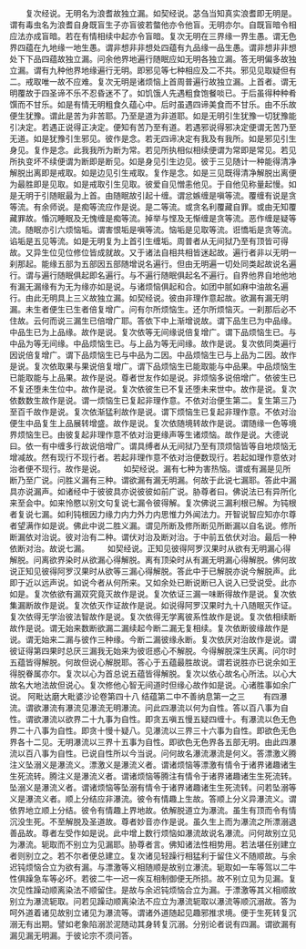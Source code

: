 <!-- { "loadSidebar": true } -->
　　复次经说。无明名为浪耆故独立漏。如契经说。苾刍当知真实浪耆即无明是。谓有毒虫名为浪耆自身既盲生子亦盲彼若螫他亦令他盲。无明亦尔。自既盲暗令相应法亦成盲暗。若在有情相续中起亦令盲暗。复次无明在三界缘一界生愚。谓无色界四蕴在九地缘一地生愚。谓非想非非想处四蕴有九品缘一品生愚。谓非想非非想处下下品四蕴故独立漏。问余他界地遍行随眠应如无明各独立漏。答无明偏多故独立漏。谓有九种他界地缘遍行无明。即邪见等七种相应及二不共。邪见见取疑但有二。戒取唯一故不应难。复次无明是诸烦恼上首周普遍行故独立漏。上首者。谓无明覆故于四圣谛不乐不忍昏迷不了。如饥饿人先遇粗食饱餐啖已。于后虽得种种肴馔而不甘乐。如是有情无明粗食久蕴心中。后时虽遇四谛美食而不甘乐。由不乐故便生犹豫。谓此是苦为非苦耶。乃至是道为非道耶。如是无明引生犹豫一切犹豫能引决定。若遇正说得正决定。便知有苦乃至有道。若遇邪说得邪决定便谓无苦乃至无道。如是犹豫引生邪见。彼作是念。若无四谛决定有我及有我所。如是邪见引生身见。复作是念。此我我所为断为常。若见所执相似相续便谓为常即是常见。若见所执变坏不续便谓为断即是断见。如是身见引生边见。彼于三见随计一种能得清净解脱出离即是戒取。如是边见引生戒取。复作是念。如是三见既得清净解脱出离便为最胜即是见取。如是戒取引生见取。彼爱自见憎恚他见。于自他见称量起慢。如是无明于引随眠最为上首。由随眠故引起十缠。谓忿嫉缠是嗔等流。覆缠有说是贪等流。有余师说。是痴等流应作是说。是二等流。或贪名利覆藏自罪。或由无知覆藏罪故。惛沉睡眠及无愧缠是痴等流。掉举与悭及无惭缠是贪等流。恶作缠是疑等流。随眠亦引六烦恼垢。谓害恨垢是嗔等流。恼垢是见取等流。诳憍垢是贪等流。谄垢是五见等流。如是无明复为上首引生缠垢。周普者从无间狱乃至有顶皆可得故。又异生位见位修位皆成就故。又于诸法自相共相皆迷起故。遍行者非以无明一刹那起。能缘五部为五部因五部随增说名遍行。但由无明遍一切处同类起故说名遍行。谓与遍行随眠俱起即名遍行。与不遍行随眠俱起名不遍行。自界他界自地他地有漏无漏缘有为无为缘亦如是说。与诸烦恼俱起和合。如团中腻如麻中油故名遍行。由此无明具上三义故独立漏。如契经说。彼由非理作意起故。欲漏有漏无明漏。未生者便生已生者倍复增广。问有尔所烦恼生。还尔所烦恼灭。一刹那后必不住故。云何而说三漏生已倍增广耶。答依下中上渐增说故。谓下品生已为中品缘。中品生已为上品缘。故作是说。复次依等无间缘说倍复增广。谓下品烦恼生已。与中品为等无间缘。中品烦恼生已。与上品为等无间缘。故作是说。复次依同类遍行因说倍复增广。谓下品烦恼生已与中品为二因。中品烦恼生已与上品为二因。故作是说。复次依取果与果说倍复增广。谓下品烦恼生已能取能与中品果。中品烦恼生已能取能与上品果。故作是说。尊者世友作如是说。非烦恼多说倍增广。依彼生已不复还堕未生位中。故作是说。复次依彼生已不复还堕未来世中。故作是说。复次依数数生故作是说。谓一烦恼生已复起非理作意。不依对治便生第二。复生第三乃至百千故作是说。复次依渐猛利故作是说。谓下烦恼生已复起非理作意。不依对治便生中品复生上品展转增盛。故作是说。复次依随境转故作是说。谓随缘一色等境界烦恼生已。由彼复起非理作意不依对治更缘声等生诸烦恼。故作是说。大德说曰。依一有中缠多行故说倍增广。谓具缚者从无间狱乃至有顶烦恼皆等自地烦恼无增减故。然有现行不现行者。若起非理作意不依对治便数现行。若起如理作意依对治者便不现行。故作是说。
　　如契经说。漏有七种为害热恼。谓或有漏是见所断乃至广说。问胜义漏有三种。谓欲漏有漏无明漏。何故于此说七漏耶。答此中漏具亦说漏声。如诸经中于彼彼具亦说彼彼如前广说。胁尊者曰。佛说法已有异所化来至会中。如来怜愍以别文句复说七漏令彼得解。复次佛说三漏利根已解。为钝根者复说七漏。如利钝根因力缘力内力外力内思惟力外闻法力。开智说智应知亦尔尊者望满作如是说。佛此中说二胜义漏。谓见所断及修所断见所断漏以自名说。修所断漏依对治说。彼对治有二种。谓伏对治及断对治。于中前五依伏对治。最后一种依断对治。故说七漏。
　　如契经说。正知见彼得阿罗汉果时从欲有无明漏心得解脱。问离欲界染时从欲漏心得解脱。离有顶染时从有漏无明漏心得解脱。佛何故说正知见彼得阿罗汉果时从欲等三漏心得解脱。答此中于已解脱亦说今解脱声。此即于近以远声说。如说今者从何所来。又如余处已断说断已入说入已受说受。此亦如是。复次依欲有漏双究竟灭故作是说。复次依证三漏一味断得故作是说。复次依集漏断故作是说。复次依灭作证故作是说。如说得阿罗汉果时九十八随眠灭作证。复次依得无学治彼法智故作是说。复次依得无学离彼系性故作是说。复次依相续断故作是说。谓无始来数断欲漏二漏续起今断二漏无复相续。复次依断彼缘故作是说。谓无始来二漏与彼作三种缘。今断二漏彼缘永断。复次依厌对治故作是说。谓彼证得第四果时总厌三漏我无始来为彼诳惑心不解脱。今得解脱深生厌离。问尔时五蕴皆得解脱。何故但说心解脱耶。答心于五蕴最胜故说。谓若说胜亦已说余如王得脱眷属亦尔。复次以心为首总说五蕴皆得解脱。复次以依心故名心所法。以心大故名大地法故但说心。复次修他心智无间道时但缘心故作如是说。心诸胜事如余广说。
阿毗达磨大毗婆沙论卷第四十八
结蕴第二中不善纳息第一之三
　　有四瀑流。谓欲瀑流有瀑流见瀑流无明瀑流。问此四瀑流以何为自性。答以百八事为自性。谓欲瀑流以欲界二十九事为自性。即贪五嗔五慢五疑四缠十。有瀑流以色无色界二十八事为自性。即贪十慢十疑八。见瀑流以三界三十六事为自性。即欲色无色界各十二见。无明瀑流以三界十五事为自性。即欲色无色界各五部无明。由此四瀑流以百八事为自性。已说自性所以今当说。问何故名瀑流瀑流是何义。答漂激义腾注义坠溺义是瀑流义。漂激义是瀑流义者。谓诸烦恼等漂激有情令于诸界诸趣诸生生死流转。腾注义是瀑流义者。谓诸烦恼等腾注有情令于诸界诸趣诸生生死流转。坠溺义是瀑流义者。谓诸烦恼等坠溺有情令于诸界诸趣诸生生死流转。问若坠溺等义是瀑流义者。顺上分结应非瀑流。彼令有情趣上生故。答顺上分义异瀑流义。谓依界地立顺上分结。彼令有情趣上界地故。依解脱道立为瀑流。虽生有顶而令有情沉没生死。不至解脱及圣道故。尊者妙音亦作是说。虽久生上而为瀑流之所漂溺退善品故。尊者左受作如是说。此中增上数行烦恼如瀑流故说名瀑流。问何故别立见为瀑流。轭取而不别立为见漏耶。胁尊者言。佛知诸法性相势用。若法堪任别建立者则别立之。若不尔者便总建立。复次诸见轻躁行相猛利于留住义不随顺故。与余迟钝烦恼合立为欲有漏。与漂激等义相随顺是故别立瀑流。轭取如一车等驾以二牛性俱躁急车等必坏。若彼二牛一迟一疾互相制御便无所损。故不别立见为见漏。复次见性躁动顺离染法不顺留住。是故与余迟钝烦恼合立为漏。于漂激等其义相顺故别立为瀑流轭取。问若见躁动顺离染法不应立为瀑流轭取以瀑流等顺沉溺故。答为呵外道着诸见故别立诸见为瀑流等。谓诸外道随起见趣邪推求境。便于生死转复沉溺无有出期。譬如老象陷溺淤泥随动其身转复沉溺。分别论者说有四漏。谓欲漏有漏见漏无明漏。于彼论宗不须问答。
